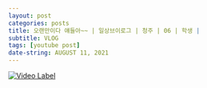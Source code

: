 ```yaml
---
layout: post
categories: posts
title: 오랜만이다 얘들아~~ | 일상브이로그 | 청주 | 06 | 학생 |
subtitle: VLOG
tags: [youtube post]
date-string: AUGUST 11, 2021
---
```

[![Video Label](http://img.youtube.com/vi/n8H3itGccMY/0.jpg)](https://youtu.be/n8H3itGccMY)
